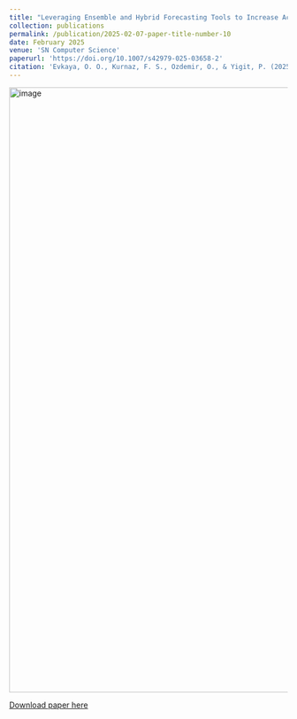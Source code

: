 ```yaml
---
title: "Leveraging Ensemble and Hybrid Forecasting Tools to Increase Accuracy: Turkey COVID-19 Case Study"
collection: publications
permalink: /publication/2025-02-07-paper-title-number-10
date: February 2025
venue: 'SN Computer Science'
paperurl: 'https://doi.org/10.1007/s42979-025-03658-2'
citation: 'Evkaya, O. O., Kurnaz, F. S., Ozdemir, O., & Yigit, P. (2025). Leveraging ensemble and hybrid forecasting tools to increase accuracy: Turkey COVID-19 case study. SN Computer Science, 6(2). https://doi.org/10.1007/s42979-025-03658-2'
---
```


<img width="1092" alt="image" src="https://github.com/user-attachments/assets/0bddbc51-aee0-43fe-899d-7751c2a09144" />


[Download paper here]( https://doi.org/10.1007/s42979-025-03658-2)
